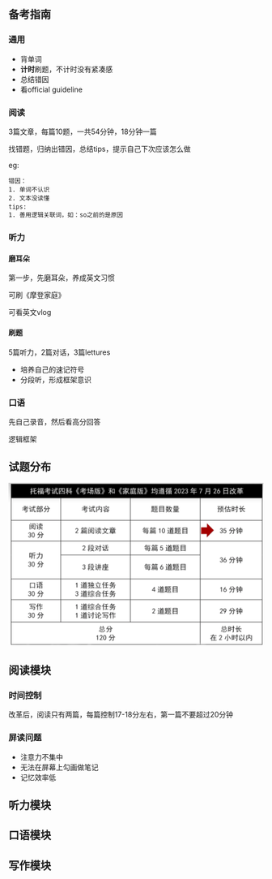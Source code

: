 ## 备考指南

### 通用

- 背单词
- **计时**刷题，不计时没有紧凑感
- 总结错因
- 看official guideline



### 阅读

3篇文章，每篇10题，一共54分钟，18分钟一篇

找错题，归纳出错因，总结tips，提示自己下次应该怎么做

eg: 

```tex
错因：
1. 单词不认识
2. 文本没读懂
tips:
1. 善用逻辑关联词，如：so之前的是原因
```



### 听力

#### 磨耳朵

第一步，先磨耳朵，养成英文习惯

可刷《摩登家庭》

可看英文vlog

#### 刷题

5篇听力，2篇对话，3篇lettures

- 培养自己的速记符号
- 分段听，形成框架意识



### 口语

先自己录音，然后看高分回答

逻辑框架



## 试题分布

<img src="../../public/assets/toefl/image-20231220000332840.png" alt="image-20231220000332840" style="zoom:50%;" />





## 阅读模块

### 时间控制

改革后，阅读只有两篇，每篇控制17-18分左右，第一篇不要超过20分钟



### 屏读问题

- 注意力不集中
- 无法在屏幕上勾画做笔记
- 记忆效率低









## 听力模块



## 口语模块



## 写作模块





